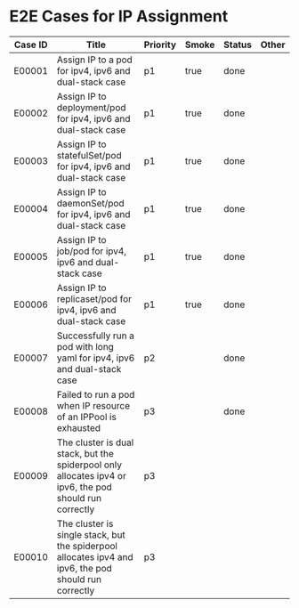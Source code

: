 # E2E Cases for IP Assignment

| Case ID | Title                                                                                                   | Priority | Smoke | Status |    Other    |
|---------|---------------------------------------------------------------------------------------------------------|----------|-------|--------|-------------|
| E00001  | Assign IP to a pod for ipv4, ipv6 and dual-stack case                                                   | p1       | true  | done   |             |
| E00002  | Assign IP to deployment/pod for ipv4, ipv6 and dual-stack case                                          | p1       | true  | done   |             |
| E00003  | Assign IP to statefulSet/pod for ipv4, ipv6 and dual-stack case                                         | p1       | true  | done   |             |
| E00004  | Assign IP to daemonSet/pod for ipv4, ipv6 and dual-stack case                                           | p1       | true  | done   |             |
| E00005  | Assign IP to job/pod for ipv4, ipv6 and dual-stack case                                                 | p1       | true  | done   |             |
| E00006  | Assign IP to replicaset/pod for ipv4, ipv6 and dual-stack case                                          | p1       | true  | done   |             |
| E00007  | Successfully run a pod with long yaml for ipv4, ipv6 and dual-stack case                                | p2       |       | done   |             |
| E00008  | Failed to run a pod when IP resource of an IPPool is exhausted                                          | p3       |       | done   |             |
| E00009  | The cluster is dual stack, but the spiderpool only allocates ipv4 or ipv6, the pod should run correctly | p3       |       |        |             |
| E00010  | The cluster is single stack, but the spiderpool allocates ipv4 and ipv6, the pod should run correctly   | p3       |       |        |             |
